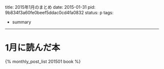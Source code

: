 title: 2015年1月のまとめ
date: 2015-01-31
pid: 9b834f3a60fe0beef5ddac0cd4fa0832
status: p
tags:
- summary
---

# 1月に読んだ本
{% monthly_post_list 201501 book %}
